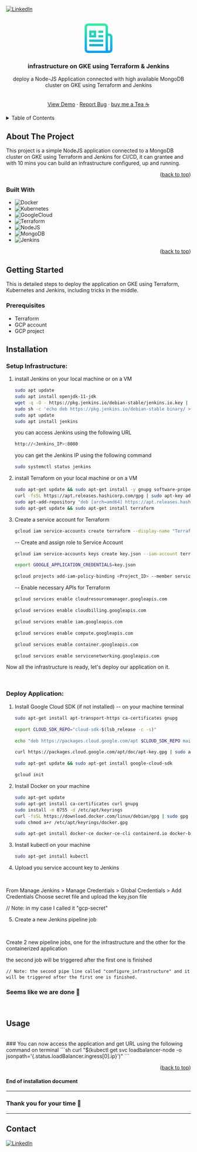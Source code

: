 ﻿<!-- Improved compatibility of back to top link: See: https://github.com/othneildrew/Best-README-Template/pull/73 -->
<a name="readme-top"></a>
<!--
*** Thanks for checking out the Best-README-Template. If you have a suggestion
*** that would make this better, please fork the repo and create a pull request
*** or simply open an issue with the tag "enhancement".
*** Don't forget to give the project a star!
*** Thanks again! Now go create something AMAZING! :D
-->



<!-- PROJECT SHIELDS -->
<!--
*** I'm using markdown "reference style" links for readability.
*** Reference links are enclosed in brackets [ ] instead of parentheses ( ).
*** See the bottom of this document for the declaration of the reference variables
*** for contributors-url, forks-url, etc. This is an optional, concise syntax you may use.
*** https://www.markdownguide.org/basic-syntax/#reference-style-links
-->

[![LinkedIn][linkedin-shield]][linkedin-url]



<!-- PROJECT LOGO -->
<br />
<div align="center">
  <a href="https://github.com/HosHaggag/complete_automated_infrastructure.git">
    <img src="images/logo.png" alt="Logo" width="80" height="80">
  </a>

<h3 align="center">infrastructure on GKE using Terraform & Jenkins</h3>

  <p align="center">
    deploy a Node-JS Application connected with high available MongoDB cluster on GKE using Terraform and Jenkins
    <br />
    <br />
    <br />
    <a href="#if-you-want-to-test-the-application-you-can-use-the-following-steps">View Demo</a>
    ·
    <a href="https://github.com/HosHaggag/complete_automated_infrastructure/issues/new">Report Bug</a>
    ·
    <a href="http://185.69.166.176/">buy me a Tea ☕</a>
  </p>
</div>



<!-- TABLE OF CONTENTS -->
<details>
  <summary>Table of Contents</summary>
  <ol>
    <li>
      <a href="#about-the-project">About The Project</a>
      <ul>
        <li><a href="#built-with">Built With</a></li>
      </ul>
    </li>
    <li>
      <a href="#getting-started">Getting Started</a>
      <ul>
        <li><a href="#prerequisites">Prerequisites</a></li>
        </ul>
    <li><a href="#installation">Installation</a>
        <ul>
            <li><a href="#setup-infrastructure">Setup Infrastructure</a></li>
            <li><a href="#deploy-application">Deploy Application</a></li>
          </ul>          
    </li>    
    <li><a href="#usage">Usage</a></li>
    <li><a href="#contact">Contact</a></li>
    </li>
    

  </ol>
</details>



<!-- ABOUT THE PROJECT -->
## About The Project

<!-- [![Product Name Screen Shot][product-screenshot]](https://example.com) -->


This project is a simple NodeJS application connected to a MongoDB cluster on GKE using Terraform and Jenkins for CI/CD, it can grantee and with 10 mins you can build an infrastructure configured, up and running.

<p align="right">(<a href="#readme-top">back to top</a>)</p>



### Built With

* ![Docker][Docker]
* ![Kubernetes][Kubernetes]
* ![GoogleCloud][GoogleCloud]
* ![Terraform][Terraform]
* ![NodeJS][NodeJS]
* ![MongoDB][MongoDB]
* ![Jenkins][Jenkins]


<p align="right">(<a href="#readme-top">back to top</a>)</p>



<!-- GETTING STARTED -->
## Getting Started

This is detailed steps to deploy the application on GKE using Terraform, Kubernetes and Jenkins, including tricks in the middle.

### Prerequisites

* Terraform
* GCP account
* GCP project

## Installation

### Setup Infrastructure:

1. install Jenkins on your local machine or on a VM
   ```sh
   sudo apt update
   sudo apt install openjdk-11-jdk
   wget -q -O - https://pkg.jenkins.io/debian-stable/jenkins.io.key | sudo apt-key add -
   sudo sh -c 'echo deb https://pkg.jenkins.io/debian-stable binary/ > /etc/apt/sources.list.d/jenkins.list'
   sudo apt update
   sudo apt install jenkins
   ```
   you can access Jenkins using the following URL
   ```sh
   http://<Jenkins_IP>:8080
   ```
   you can get the Jenkins IP using the following command
   ```sh
   sudo systemctl status jenkins
   ```

2. install Terraform on your local machine or on a VM
   ```sh
   sudo apt-get update && sudo apt-get install -y gnupg software-properties-common curl
   curl -fsSL https://apt.releases.hashicorp.com/gpg | sudo apt-key add -
   sudo apt-add-repository "deb [arch=amd64] https://apt.releases.hashicorp.com $(lsb_release -cs) main"
   sudo apt-get update && sudo apt-get install terraform
   ```

3. Create a service account for Terraform
   ```sh
   gcloud iam service-accounts create terraform --display-name "Terraform admin account"
   ```

   -- Create and assign role to Service Account

   ```sh
   gcloud iam service-accounts keys create key.json --iam-account terraform@<Project_ID>.iam.gserviceaccount.com
   ```
   ```sh
   export GOOGLE_APPLICATION_CREDENTIALS=key.json
   ```
   ```sh
   gcloud projects add-iam-policy-binding <Project_ID> --member serviceAccount:terraform@<Project_ID>.iam.gserviceaccount.com --role roles/owner
   ```

   -- Enable necessary APIs for Terraform


   ```sh
   gcloud services enable cloudresourcemanager.googleapis.com
   ```
   ```sh
   gcloud services enable cloudbilling.googleapis.com
   ```
   ```sh
   gcloud services enable iam.googleapis.com
   ```
   ```sh
   gcloud services enable compute.googleapis.com
   ```
   ```sh
   gcloud services enable container.googleapis.com
   ```
   ```sh
   gcloud services enable servicenetworking.googleapis.com
   ```
      



Now all the infrastructure is ready, let's deploy our application on it.


<br>

### Deploy Application:

1. Install Google Cloud SDK (if not installed) -- on your machine terminal 
    ```sh
    sudo apt-get install apt-transport-https ca-certificates gnupg
    ```
    ```sh
    export CLOUD_SDK_REPO="cloud-sdk-$(lsb_release -c -s)"
    ```
    ```sh
    echo "deb https://packages.cloud.google.com/apt $CLOUD_SDK_REPO main" | sudo tee -a /etc/apt/sources.list.d/google-cloud-sdk.list
    ```
    ```sh
    curl https://packages.cloud.google.com/apt/doc/apt-key.gpg | sudo apt-key add -
    ```
    ```sh
    sudo apt-get update && sudo apt-get install google-cloud-sdk
    ```
    ```sh
    gcloud init
    ```


2. Install Docker on your machine
   ```sh
   sudo apt-get update
   sudo apt-get install ca-certificates curl gnupg
   sudo install -m 0755 -d /etc/apt/keyrings
   curl -fsSL https://download.docker.com/linux/debian/gpg | sudo gpg --dearmor -o /etc/apt/keyrings/docker.gpg
   sudo chmod a+r /etc/apt/keyrings/docker.gpg
   ```

    ```sh
    sudo apt-get install docker-ce docker-ce-cli containerd.io docker-buildx-plugin docker-compose-plugin
    ```

3. Install kubectl on your machine
   ```sh
   sudo apt-get install kubectl
   ```


4. Upload you service account key to Jenkins
<br>

   From Manage Jenkins > Manage Credentials > Global Credentials > Add Credentials 
   Choose secret file and upload the key.json file

   // Note: in my case I called it "gcp-secret"


5. Create a new Jenkins pipeline job
<br>

   Create 2 new pipeline jobs, one for the infrastructure and the other for the containerized application

   the second job will be triggered after the first one is finished

    // Note: the second pipe line called "configure_infrastructure" and it will be triggered after the first one is finished.

### Seems like we are done 🎉
<br>


## Usage
<br>
### You can now access the application and get URL using the following command on terminal
```sh
   curl "$(kubectl get svc loadbalancer-node -o jsonpath='{.status.loadBalancer.ingress[0].ip}')"
```






<p align="right">(<a href="#readme-top">back to top</a>)</p>



#### End of installation document
<hr>



### Thank you for your time 🙏

<hr>

## Contact

[![LinkedIn][LinkedIn]](https://www.linkedin.com/in/hossam-haggag/)


<!-- MARKDOWN LINKS & IMAGES -->
<!-- https://www.markdownguide.org/basic-syntax/#reference-style-links -->
[contributors-shield]: https://img.shields.io/github/contributors/HosHaggag/gke-infra-using-terraform.svg?style=for-the-badge
[contributors-url]: https://github.com/HosHaggag/gke-infra-using-terraform/graphs/contributors
[forks-shield]: https://img.shields.io/github/forks/HosHaggag/gke-infra-using-terraform.svg?style=for-the-badge
[forks-url]: https://github.com/HosHaggag/gke-infra-using-terraform/network/members
[stars-shield]: https://img.shields.io/github/stars/HosHaggag/gke-infra-using-terraform.svg?style=for-the-badge
[stars-url]: https://github.com/HosHaggag/gke-infra-using-terraform/stargazers
[issues-shield]: https://img.shields.io/github/issues/HosHaggag/gke-infra-using-terraform.svg?style=for-the-badge
[issues-url]: https://github.com/HosHaggag/gke-infra-using-terraform/issues
[license-shield]: https://img.shields.io/github/license/HosHaggag/gke-infra-using-terraform.svg?style=for-the-badge
[license-url]: https://github.com/HosHaggag/gke-infra-using-terraform/blob/master/LICENSE.txt
[linkedin-shield]: https://img.shields.io/badge/-LinkedIn-black.svg?style=for-the-badge&logo=linkedin&colorB=555
[linkedin-url]: https://www.linkedin.com/in/hossam-haggag/
[product-screenshot]: images/project-structure.png
[rsStatus_1]: images/rsstatus_1.png
[rsStatus_2]: images/rsstatus_2.png
[rsStatus]: images/rsstatus.png
[svcMongoDB]: images/svcmongo.png
[delpod]: images/delpod.png
[afterdeletestatus]: images/afterdeletestatus.png
[getall]: images/getall.png
[finalresult]: images/finalresult.png



[Kubernetes]: https://img.shields.io/badge/kubernetes-%23326ce5.svg?style=for-the-badge&logo=kubernetes&logoColor=white
[LinkedIn]: https://img.shields.io/badge/linkedin-%230077B5.svg?style=for-the-badge&logo=linkedin&logoColor=white
[GitHub]: https://img.shields.io/badge/github-%23121011.svg?style=for-the-badge&logo=github&logoColor=white
[Docker]: https://img.shields.io/badge/docker-%230db7ed.svg?style=for-the-badge&logo=docker&logoColor=white
[NodeJS]: https://img.shields.io/badge/node.js-6DA55F?style=for-the-badge&logo=node.js&logoColor=white
[MongoDB]: https://img.shields.io/badge/MongoDB-%234ea94b.svg?style=for-the-badge&logo=mongodb&logoColor=white
[GoogleCloud]: https://img.shields.io/badge/GoogleCloud-%234285F4.svg?style=for-the-badge&logo=google-cloud&logoColor=white
[Terraform]: https://img.shields.io/badge/terraform-%235835CC.svg?style=for-the-badge&logo=terraform&logoColor=white
[Jenkins]: https://img.shields.io/badge/Jenkins-%23D24939.svg?style=for-the-badge&logo=Jenkins&logoColor=white

